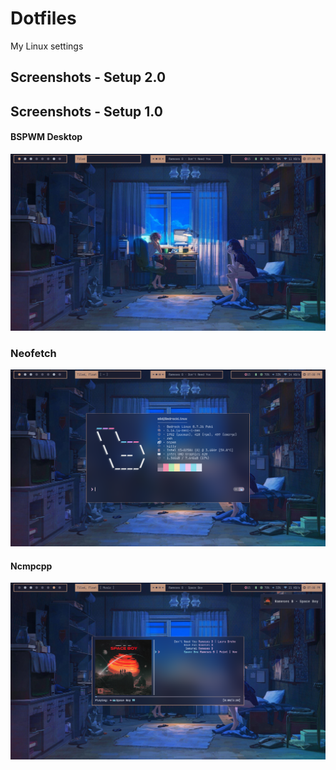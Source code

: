 # Dotfiles
My Linux settings

## Screenshots - Setup 2.0 

## Screenshots - Setup 1.0 

#### BSPWM Desktop
![Desktop BSPWM](https://raw.githubusercontent.com/MoisesMP/dotfiles/main/Screenshots/desktop.png)

### Neofetch
![Desktop BSPWM](https://raw.githubusercontent.com/MoisesMP/dotfiles/main/Screenshots/neofetch.png)

#### Ncmpcpp
![Desktop BSPWM](https://raw.githubusercontent.com/MoisesMP/dotfiles/main/Screenshots/ncmpcpp.png)
